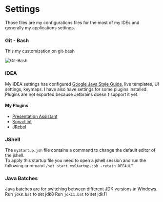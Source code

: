 # Settings

Those files are my configurations files for the most of my IDEs and generally my applications settings.

### Git - Bash

This my customization on git-bash

![Git-Bash](https://github.com/apavlidi/My_Settings/blob/master/images/git-bash.png)

### IDEA

My IDEA settings has configured [Google Java Style Guide](https://google.github.io/styleguide/javaguide.html), live templates, UI settings, keymaps.
I have also have settings for some plugins installed. Plugins are not exported because Jetbrains doesn`t support it yet.

#### My Plugins
- [Presentation Assistant](https://plugins.jetbrains.com/plugin/7345-presentation-assistant)
- [SonarLint](https://plugins.jetbrains.com/plugin/7973-sonarlint)
- [JRebel](https://plugins.jetbrains.com/plugin/4441-jrebel-for-intellij)


### JShell

The `myStartup.jsh` file contains a command to change the default editor of the jshell. <br>
To apply this startup file you need to open a jshell session and run the following command `/set start myStartup.jsh -retain DEFAULT`


### Java Batches

Java batches are for switching between different JDK versions in Windows. <br>
Run `jdk8.bat` to set jdk8
Run `jdk11.bat` to set jdk11
